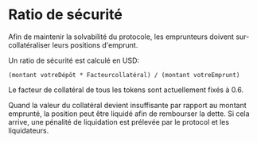 # Ratio de sécurité

Afin de maintenir la solvabilité du protocole, les emprunteurs doivent sur-collatéraliser leurs positions d'emprunt.

Un ratio de sécurité est calculé en USD:

`(montant votreDépôt * Facteurcollatéral) / (montant votreEmprunt)`

Le facteur de collatéral de tous les tokens sont actuellement fixés à 0.6.

Quand la valeur du collatéral devient insuffisante par rapport au montant emprunté, la position peut être liquidé afin de rembourser la dette. Si cela arrive, une pénalité de liquidation est prélevée par le protocol et les liquidateurs.

